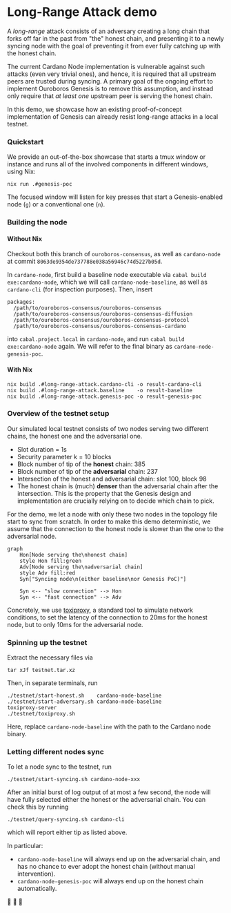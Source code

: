 # Long-Range Attack demo

A *long-range* attack consists of an adversary creating a long chain that forks off far in the past from "the" honest chain, and presenting it to a newly syncing node with the goal of preventing it from ever fully catching up with the honest chain.

The current Cardano Node implementation is vulnerable against such attacks (even very trivial ones), and hence, it is required that all upstream peers are trusted during syncing.
A primary goal of the ongoing effort to implement Ouroboros Genesis is to remove this assumption, and instead only require that *at least one* upstream peer is serving the honest chain.

In this demo, we showcase how an existing proof-of-concept implementation of Genesis can already resist long-range attacks in a local testnet.

### Quickstart

We provide an out-of-the-box showcase that starts a tmux window or instance and runs all of the involved components in different windows, using Nix:

```shell
nix run .#genesis-poc
```

The focused window will listen for key presses that start a Genesis-enabled node (`g`) or a conventional one (`n`).

### Building the node

#### Without Nix

Checkout both this branch of `ouroboros-consensus`, as well as `cardano-node` at commit `8063de9354de737788e038a56946c74d5227b05d`.

In `cardano-node`, first build a baseline node executable via `cabal build exe:cardano-node`, which we will call `cardano-node-baseline`, as well as `cardano-cli` (for inspection purposes).
Then, insert
```cabal
packages:
  /path/to/ouroboros-consensus/ouroboros-consensus
  /path/to/ouroboros-consensus/ouroboros-consensus-diffusion
  /path/to/ouroboros-consensus/ouroboros-consensus-protocol
  /path/to/ouroboros-consensus/ouroboros-consensus-cardano
```
into `cabal.project.local` in `cardano-node`, and run `cabal build exe:cardano-node` again.
We will refer to the final binary as `cardano-node-genesis-poc`.

#### With Nix

```console
nix build .#long-range-attack.cardano-cli -o result-cardano-cli
nix build .#long-range-attack.baseline    -o result-baseline
nix build .#long-range-attack.genesis-poc -o result-genesis-poc
```

### Overview of the testnet setup

Our simulated local testnet consists of two nodes serving two different chains, the honest one and the adversarial one.

 - Slot duration = 1s
 - Security parameter k = 10 blocks
 - Block number of tip of the **honest** chain: 385
 - Block number of tip of the **adversarial** chain: 237
 - Intersection of the honest and adversarial chain: slot 100, block 98
 - The honest chain is (much) **denser** than the adversarial chain after the intersection.
   This is the property that the Genesis design and implementation are crucially relying on to decide which chain to pick.

For the demo, we let a node with only these two nodes in the topology file start to sync from scratch.
In order to make this demo deterministic, we assume that the connection to the honest node is slower than the one to the adversarial node.
```mermaid
graph
    Hon[Node serving the\nhonest chain]
    style Hon fill:green
    Adv[Node serving the\nadversarial chain]
    style Adv fill:red
    Syn["Syncing node\n(either baseline\nor Genesis PoC)"]

    Syn <-- "slow connection" --> Hon
    Syn <-- "fast connection" --> Adv
```
Concretely, we use [toxiproxy], a standard tool to simulate network conditions, to set the latency of the connection to 20ms for the honest node, but to only 10ms for the adversarial node.

### Spinning up the testnet

Extract the necessary files via
```console
tar xJf testnet.tar.xz
```
Then, in separate terminals, run
```console
./testnet/start-honest.sh    cardano-node-baseline
./testnet/start-adversary.sh cardano-node-baseline
toxiproxy-server
./testnet/toxiproxy.sh
```
Here, replace `cardano-node-baseline` with the path to the Cardano node binary.

### Letting different nodes sync

To let a node sync to the testnet, run
```console
./testnet/start-syncing.sh cardano-node-xxx
```
After an initial burst of log output of at most a few second, the node will have fully selected either the honest or the adversarial chain.
You can check this by running
```console
./testnet/query-syncing.sh cardano-cli
```
which will report either tip as listed above.

In particular:

 - `cardano-node-baseline` will always end up on the adversarial chain, and has no chance to ever adopt the honest chain (without manual intervention).
 - `cardano-node-genesis-poc` will always end up on the honest chain automatically.

:tada: :tada: :tada:

[toxiproxy]: https://github.com/shopify/toxiproxy
